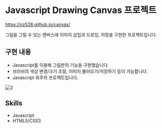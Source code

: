 # Javascript Drawing Canvas 프로젝트
https://oz528.github.io/canvas/

그림을 그릴 수 있는 캔버스에 이미지 삽입과 드로잉, 저장을 구현한 프로젝트입니다.

## 구현 내용
- Javascript를 이용해 그림판의 기능을 구현했습니다.
- 브러쉬의 색상 변경/크기 조절, 이미지 불러오기/저장하기 등이 가능합니다.
- Javascript 위주의 프로젝트입니다.

![2](https://user-images.githubusercontent.com/124434808/218328183-5c826bf0-ac83-473c-bc79-4585ba92fd43.png)

## Skills
- Javascript
- HTML5/CSS3
